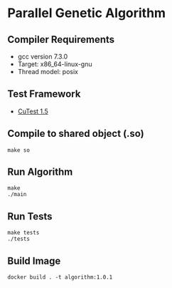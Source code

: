 # Parallel Genetic Algorithm

## Compiler Requirements
* gcc version 7.3.0
* Target: x86_64-linux-gnu
* Thread model: posix

## Test Framework
* [CuTest 1.5](http://cutest.sourceforge.net/)

## Compile to shared object (.so)
```
make so
```

## Run Algorithm
```
make
./main
```

## Run Tests
```
make tests
./tests
```

## Build Image
```
docker build . -t algorithm:1.0.1
```

